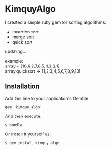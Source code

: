 # KimquyAlgo

I created a simple ruby gem for sorting algorithms:
+ insertion sort
+ merge sort
+ quick sort

updating...

example: <br/>
array = [10,9,8,7,6,5,4,3,2,1] <br/>
array.quicksort -> [1,2,3,4,5,6,7,8,9,10] <br/>

## Installation

Add this line to your application's Gemfile:

    gem 'kimquy_algo'

And then execute:

    $ bundle

Or install it yourself as:

    $ gem install kimquy_algo

